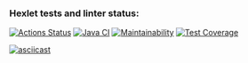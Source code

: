 ### Hexlet tests and linter status:
[![Actions Status](https://github.com/NastasiyaT/java-project-71/workflows/hexlet-check/badge.svg)](https://github.com/NastasiyaT/java-project-71/actions) [![Java CI](https://github.com/NastasiyaT/java-project-71/actions/workflows/main.yml/badge.svg)](https://github.com/NastasiyaT/java-project-71/actions/workflows/main.yml) [![Maintainability](https://api.codeclimate.com/v1/badges/17cb7a98110692315e9e/maintainability)](https://codeclimate.com/github/NastasiyaT/java-project-71/maintainability) [![Test Coverage](https://api.codeclimate.com/v1/badges/17cb7a98110692315e9e/test_coverage)](https://codeclimate.com/github/NastasiyaT/java-project-71/test_coverage)

[![asciicast](https://asciinema.org/a/JX1Hd5QnWwPT3VHKY1XUoNDvt.svg)](https://asciinema.org/a/JX1Hd5QnWwPT3VHKY1XUoNDvt)

